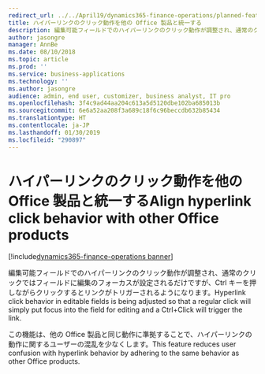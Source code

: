 ```yaml
---
redirect_url: ../../April19/dynamics365-finance-operations/planned-features
title: ハイパーリンクのクリック動作を他の Office 製品と統一する
description: 編集可能フィールドでのハイパーリンクのクリック動作が調整され、通常のクリックではフィールドに編集のフォーカスが設定されるだけですが、Ctrl キーを押しながらクリックするとリンクがトリガーされるようになります。
author: jasongre
manager: AnnBe
ms.date: 08/10/2018
ms.topic: article
ms.prod: ''
ms.service: business-applications
ms.technology: ''
ms.author: jasongre
audience: admin, end user, customizer, business analyst, IT pro
ms.openlocfilehash: 3f4c9ad44aa204c613a5d5120dbe102ba685013b
ms.sourcegitcommit: 6e6a52aa208f3a689c18f6c96beccdb632b85434
ms.translationtype: HT
ms.contentlocale: ja-JP
ms.lasthandoff: 01/30/2019
ms.locfileid: "290897"
---
```

# <a name="align-hyperlink-click-behavior-with-other-office-products"></a><span data-ttu-id="764df-103">ハイパーリンクのクリック動作を他の Office 製品と統一する</span><span class="sxs-lookup"><span data-stu-id="764df-103">Align hyperlink click behavior with other Office products</span></span> 

[!include[dynamics365-finance-operations banner](../includes/dynamics365-finance-operations.md)]

<span data-ttu-id="764df-104">編集可能フィールドでのハイパーリンクのクリック動作が調整され、通常のクリックではフィールドに編集のフォーカスが設定されるだけですが、Ctrl キーを押しながらクリックするとリンクがトリガーされるようになります。</span><span class="sxs-lookup"><span data-stu-id="764df-104">Hyperlink click behavior in editable fields is being adjusted so that a regular click will simply put focus into the field for editing and a Ctrl+Click will trigger the link.</span></span>   

<span data-ttu-id="764df-105">この機能は、他の Office 製品と同じ動作に準拠することで、ハイパーリンクの動作に関するユーザーの混乱を少なくします。</span><span class="sxs-lookup"><span data-stu-id="764df-105">This feature reduces user confusion with hyperlink behavior by adhering to the same behavior as other Office products.</span></span> 
